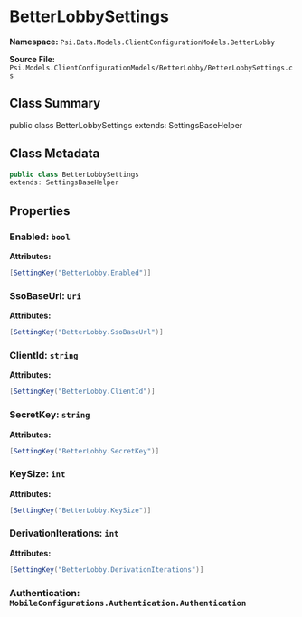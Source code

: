 # BetterLobbySettings

**Namespace:** `Psi.Data.Models.ClientConfigurationModels.BetterLobby`

**Source File:** `Psi.Models.ClientConfigurationModels/BetterLobby/BetterLobbySettings.cs`

## Class Summary

public class BetterLobbySettings
extends: SettingsBaseHelper

## Class Metadata

```typescript
public class BetterLobbySettings
extends: SettingsBaseHelper
```

## Properties

### Enabled: `bool`

**Attributes:**
```csharp
[SettingKey("BetterLobby.Enabled")]
```

### SsoBaseUrl: `Uri`

**Attributes:**
```csharp
[SettingKey("BetterLobby.SsoBaseUrl")]
```

### ClientId: `string`

**Attributes:**
```csharp
[SettingKey("BetterLobby.ClientId")]
```

### SecretKey: `string`

**Attributes:**
```csharp
[SettingKey("BetterLobby.SecretKey")]
```

### KeySize: `int`

**Attributes:**
```csharp
[SettingKey("BetterLobby.KeySize")]
```

### DerivationIterations: `int`

**Attributes:**
```csharp
[SettingKey("BetterLobby.DerivationIterations")]
```

### Authentication: `MobileConfigurations.Authentication.Authentication`
